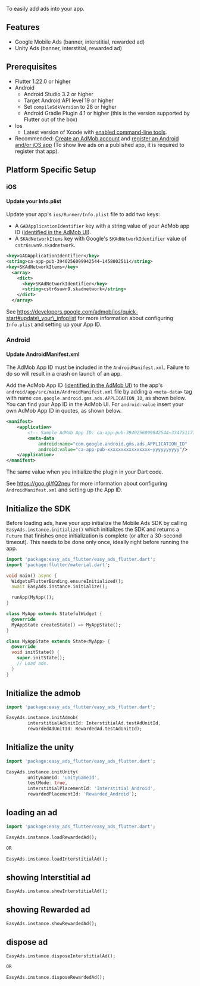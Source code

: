 To easily add ads into your app.

## Features

- Google Mobile Ads (banner, interstitial, rewarded ad)
- Unity Ads (banner, interstitial, rewarded ad)

## Prerequisites

*   Flutter 1.22.0 or higher
*   Android
    *   Android Studio 3.2 or higher
    *   Target Android API level 19 or higher
    *   Set `compileSdkVersion` to 28 or higher
    *   Android Gradle Plugin 4.1 or higher (this is the version supported by Flutter out of the box)
*   Ios
    *   Latest version of Xcode with [enabled command-line tools](https://flutter.dev/docs/get-started/install/macos#install-xcode).
*   Recommended: [Create an AdMob account](https://support.google.com/admob/answer/2784575) and [register an Android and/or iOS app](https://support.google.com/admob/answer/2773509) (To show live ads on a published app, it is required to register that app).

## Platform Specific Setup


### iOS


#### Update your Info.plist

Update your app's `ios/Runner/Info.plist` file to add two keys:

* A `GADApplicationIdentifier` key with a string value of your AdMob app ID ([identified in the AdMob UI](https://support.google.com/admob/answer/7356431)).
* A `SKAdNetworkItems` key with Google's `SKAdNetworkIdentifier` value of `cstr6suwn9.skadnetwork`.

```xml
<key>GADApplicationIdentifier</key>
<string>ca-app-pub-3940256099942544~1458002511</string>
<key>SKAdNetworkItems</key>
  <array>
    <dict>
      <key>SKAdNetworkIdentifier</key>
      <string>cstr6suwn9.skadnetwork</string>
    </dict>
  </array>
```

See https://developers.google.com/admob/ios/quick-start#update\_your\_infoplist for more information about configuring `Info.plist` and setting up your App ID.


### Android


#### Update AndroidManifest.xml

The AdMob App ID must be included in the `AndroidManifest.xml`. Failure to do so will result in a crash on launch of an app.

Add the AdMob App ID ([identified in the AdMob UI](https://support.google.com/admob/answer/7356431)) to the app's `android/app/src/main/AndroidManifest.xml` file by adding a `<meta-data>` tag with name `com.google.android.gms.ads.APPLICATION_ID`, as shown below. You can find your App ID in the AdMob UI. For `android:value` insert your own AdMob App ID in quotes, as shown below.


```xml
<manifest>
    <application>
        <!-- Sample AdMob App ID: ca-app-pub-3940256099942544~3347511713 -->
        <meta-data
            android:name="com.google.android.gms.ads.APPLICATION_ID"
            android:value="ca-app-pub-xxxxxxxxxxxxxxxx~yyyyyyyyyy"/>
    </application>
</manifest>
```


The same value when you initialize the plugin in your Dart code.

See https://goo.gl/fQ2neu for more information about configuring `AndroidManifest.xml` and setting up the App ID.


## Initialize the SDK

Before loading ads, have your app initialize the Mobile Ads SDK by calling `EasyAds.instance.initialize()` which initializes the SDK and returns a `Future` that finishes once initialization is complete (or after a 30-second timeout). This needs to be done only once, ideally right before running the app.


```dart
import 'package:easy_ads_flutter/easy_ads_flutter.dart';
import 'package:flutter/material.dart';

void main() async {
  WidgetsFlutterBinding.ensureInitialized();
  await EasyAds.instance.initialize();

  runApp(MyApp());
}

class MyApp extends StatefulWidget {
  @override
  MyAppState createState() => MyAppState();
}

class MyAppState extends State<MyApp> {
  @override
  void initState() {
    super.initState();
    // Load ads.
  }
}
```

## Initialize the admob

```dart
import 'package:easy_ads_flutter/easy_ads_flutter.dart';

EasyAds.instance.initAdmob(
        interstitialAdUnitId: InterstitialAd.testAdUnitId,
        rewardedAdUnitId: RewardedAd.testAdUnitId);
```

## Initialize the unity

```dart
import 'package:easy_ads_flutter/easy_ads_flutter.dart';

EasyAds.instance.initUnity(
        unityGameId: 'unityGameId',
        testMode: true,
        interstitialPlacementId: 'Interstitial_Android',
        rewardedPlacementId: 'Rewarded_Android');
```

## loading an ad

```dart
import 'package:easy_ads_flutter/easy_ads_flutter.dart';

EasyAds.instance.loadRewardedAd();

OR

EasyAds.instance.loadInterstitialAd();
```

## showing Interstitial ad

```dart
EasyAds.instance.showInterstitialAd();
```

## showing Rewarded ad

```dart
EasyAds.instance.showRewardedAd();
```

## dispose ad

```dart
EasyAds.instance.disposeInterstitialAd();

OR

EasyAds.instance.disposeRewardedAd();
```